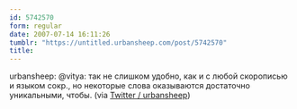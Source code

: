 ```yaml
---
id: 5742570
form: regular
date: 2007-07-14 16:11:26
tumblr: "https://untitled.urbansheep.com/post/5742570"
title:
---
```


<p>urbansheep: @vitya: так не слишком удобно, как и с любой скорописью и языком сокр., но некоторые слова оказываются достаточно уникальными, чтобы. (via <a href="http://twitter.com/urbansheep/statuses/149664672">Twitter / urbansheep</a>)</p>

